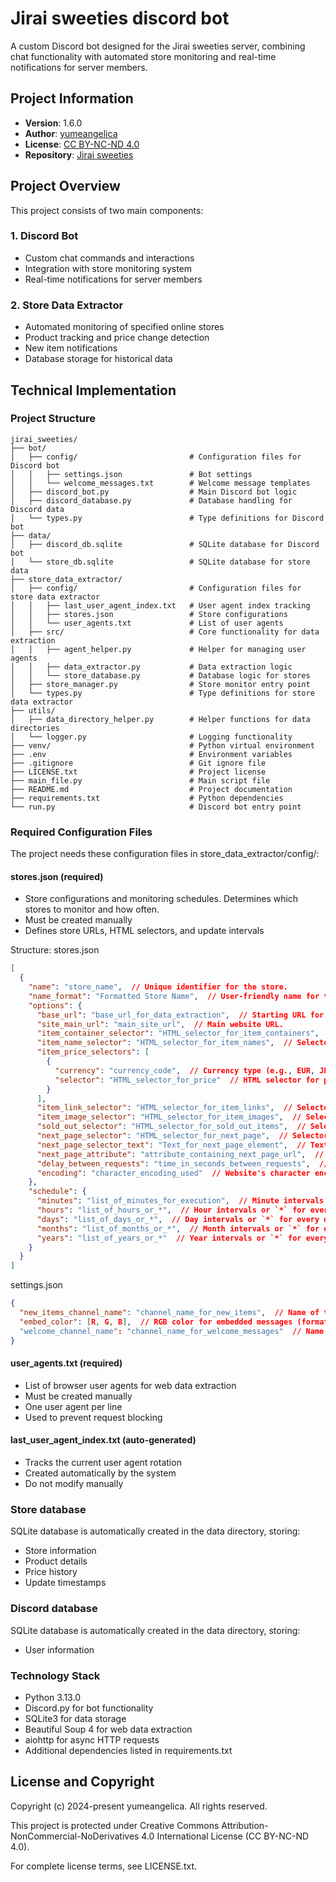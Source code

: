 # Jirai sweeties discord bot

A custom Discord bot designed for the Jirai sweeties server, combining chat functionality with automated store monitoring and real-time notifications for server members.

## Project Information
- **Version**: 1.6.0
- **Author**: [yumeangelica](https://github.com/yumeangelica)
- **License**: [CC BY-NC-ND 4.0](LICENSE.txt)
- **Repository**: [Jirai sweeties](https://github.com/yumeangelica/jirai_sweeties)

## Project Overview

This project consists of two main components:

### 1. Discord Bot
- Custom chat commands and interactions
- Integration with store monitoring system
- Real-time notifications for server members

### 2. Store Data Extractor
- Automated monitoring of specified online stores
- Product tracking and price change detection
- New item notifications
- Database storage for historical data

## Technical Implementation

### Project Structure

```
jirai_sweeties/
├── bot/
│   ├── config/                         # Configuration files for Discord bot
│   │   ├── settings.json               # Bot settings
│   │   └── welcome_messages.txt        # Welcome message templates
│   ├── discord_bot.py                  # Main Discord bot logic
│   ├── discord_database.py             # Database handling for Discord data
│   └── types.py                        # Type definitions for Discord bot
├── data/
│   ├── discord_db.sqlite               # SQLite database for Discord bot
│   └── store_db.sqlite                 # SQLite database for store data
├── store_data_extractor/
│   ├── config/                         # Configuration files for store data extractor
│   │   ├── last_user_agent_index.txt   # User agent index tracking
│   │   ├── stores.json                 # Store configurations
│   │   └── user_agents.txt             # List of user agents
│   ├── src/                            # Core functionality for data extraction
│   │   ├── agent_helper.py             # Helper for managing user agents
│   │   ├── data_extractor.py           # Data extraction logic
│   │   └── store_database.py           # Database logic for stores
│   ├── store_manager.py                # Store monitor entry point
│   └── types.py                        # Type definitions for store data extractor
├── utils/
│   ├── data_directory_helper.py        # Helper functions for data directories
│   └── logger.py                       # Logging functionality
├── venv/                               # Python virtual environment
├── .env                                # Environment variables
├── .gitignore                          # Git ignore file
├── LICENSE.txt                         # Project license
├── main_file.py                        # Main script file
├── README.md                           # Project documentation
├── requirements.txt                    # Python dependencies
└── run.py                              # Discord bot entry point
```

### Required Configuration Files

The project needs these configuration files in store_data_extractor/config/:

#### stores.json (required)
- Store configurations and monitoring schedules. Determines which stores to monitor and how often.
- Must be created manually
- Defines store URLs, HTML selectors, and update intervals

Structure:
stores.json
```json
[
  {
    "name": "store_name",  // Unique identifier for the store.
    "name_format": "Formatted Store Name",  // User-friendly name for the store.
    "options": {
      "base_url": "base_url_for_data_extraction",  // Starting URL for extracting data.
      "site_main_url": "main_site_url",  // Main website URL.
      "item_container_selector": "HTML_selector_for_item_containers",  // HTML selector for locating items.
      "item_name_selector": "HTML_selector_for_item_names",  // Selector for item names.
      "item_price_selectors": [
        {
          "currency": "currency_code",  // Currency type (e.g., EUR, JPY).
          "selector": "HTML_selector_for_price"  // HTML selector for price.
        }
      ],
      "item_link_selector": "HTML_selector_for_item_links",  // Selector for item links.
      "item_image_selector": "HTML_selector_for_item_images",  // Selector for item images.
      "sold_out_selector": "HTML_selector_for_sold_out_items",  // Selector to identify sold-out items.
      "next_page_selector": "HTML_selector_for_next_page",  // Selector for pagination element.
      "next_page_selector_text": "Text_for_next_page_element",  // Text identifying the next page link.
      "next_page_attribute": "attribute_containing_next_page_url",  // Attribute containing the next page URL.
      "delay_between_requests": "time_in_seconds_between_requests",  // Delay (in seconds) between requests.
      "encoding": "character_encoding_used"  // Website's character encoding.
    },
    "schedule": {
      "minutes": "list_of_minutes_for_execution",  // Minute intervals
      "hours": "list_of_hours_or_*",  // Hour intervals or `*` for every hour.
      "days": "list_of_days_or_*",  // Day intervals or `*` for every day.
      "months": "list_of_months_or_*",  // Month intervals or `*` for every month.
      "years": "list_of_years_or_*"  // Year intervals or `*` for every year.
    }
  }
]
```
settings.json
```json
{
  "new_items_channel_name": "channel_name_for_new_items",  // Name of the channel where new items will be posted.
  "embed_color": [R, G, B],  // RGB color for embedded messages (format: [R, G, B]).
  "welcome_channel_name": "channel_name_for_welcome_messages"  // Name of the channel for welcome messages.
}
```

#### user_agents.txt (required)
- List of browser user agents for web data extraction
- Must be created manually
- One user agent per line
- Used to prevent request blocking

#### last_user_agent_index.txt (auto-generated)
- Tracks the current user agent rotation
- Created automatically by the system
- Do not modify manually

### Store database
SQLite database is automatically created in the data directory, storing:
- Store information
- Product details
- Price history
- Update timestamps

### Discord database
SQLite database is automatically created in the data directory, storing:
- User information


### Technology Stack
- Python 3.13.0
- Discord.py for bot functionality
- SQLite3 for data storage
- Beautiful Soup 4 for web data extraction
- aiohttp for async HTTP requests
- Additional dependencies listed in requirements.txt

## License and Copyright

Copyright (c) 2024-present yumeangelica. All rights reserved.

This project is protected under Creative Commons Attribution-NonCommercial-NoDerivatives 4.0 International License (CC BY-NC-ND 4.0).

For complete license terms, see LICENSE.txt.